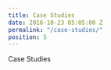 ```yaml
---
title: Case Studies
date: 2016-10-23 05:05:00 Z
permalink: "/case-studies/"
position: 5
---
```


Case Studies